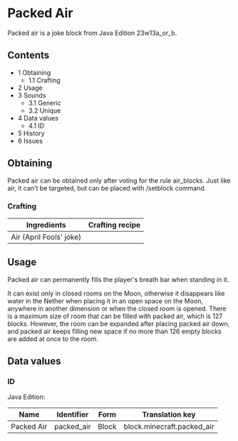 # Packed Air
Packed air is a joke block from Java Edition 23w13a_or_b.

## Contents
- 1 Obtaining
	- 1.1 Crafting
- 2 Usage
- 3 Sounds
	- 3.1 Generic
	- 3.2 Unique
- 4 Data values
	- 4.1 ID
- 5 History
- 6 Issues

## Obtaining
Packed air can be obtained only after voting for the rule air_blocks. Just like air, it can't be targeted, but can be placed with /setblock command.

### Crafting
| Ingredients             | Crafting recipe |
|-------------------------|-----------------|
| Air (April Fools' joke) |                 |

## Usage
Packed air can permanently fills the player's breath bar when standing in it.

It can exist only in closed rooms on the Moon, otherwise it disappears like water in the Nether when placing it in an open space on the Moon, anywhere in another dimension or when the closed room is opened. There is a maximum size of room that can be filled with packed air, which is 127 blocks. However, the room can be expanded after placing packed air down, and packed air keeps filling new space if no more than 126 empty blocks are added at once to the room.

## Data values
### ID
Java Edition:

| Name       | Identifier | Form  | Translation key            |
|------------|------------|-------|----------------------------|
| Packed Air | packed_air | Block | block.minecraft.packed_air |

